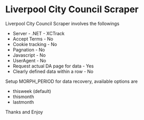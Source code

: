 # Liverpool City Council Scraper

Liverpool City Council Scraper involves the followings
* Server - .NET - XCTrack
* Accept Terms - No
* Cookie tracking - No
* Pagnation - No
* Javascript - No
* UserAgent - No
* Request actual DA page for data - Yes
* Clearly defined data within a row - No

Setup MORPH_PERIOD for data recovery, available options are
* thisweek (default)
* thismonth
* lastmonth

Thanks and Enjoy
